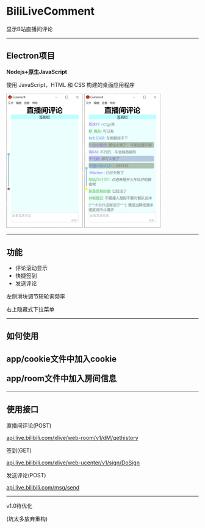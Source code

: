 <h1>BiliLiveComment</h1>
<p>显示B站直播间评论</p>
<hr>
<h2>Electron项目</h2>
<p><strong>Nodejs+原生JavaScript</strong></p>
<p>使用 JavaScript，HTML 和 CSS 构建的桌面应用程序</p>
<img title='示例图1' src= 'REDME.png\example1.png' width="200px"></img>
<img title='示例图2' src= 'REDME.png\example2.png' width="200px"></img>
<hr>
<h2>功能</h2>
<ul>
    <li>评论滚动显示</li>
    <li>快捷签到</li>
    <li>发送评论</li>
</ul>
<p>左侧滑块调节短轮询频率</p>
<p>右上隐藏式下拉菜单</p>
<hr>
<h2>如何使用<h2>
<p>app/cookie文件中加入cookie<p>
<p>app/room文件中加入房间信息<p>
<hr>
<h2>使用接口</h2>
<p>直播间评论(POST)</p> 
<a title='直播间评论' href="https://api.live.bilibili.com/xlive/web-room/v1/dM/gethistory">api.live.bilibili.com/xlive/web-room/v1/dM/gethistory</a>
<p>签到(GET)</p>
<a title='签到' href="https://api.live.bilibili.com/xlive/web-ucenter/v1/sign/DoSign">api.live.bilibili.com/xlive/web-ucenter/v1/sign/DoSign</a>
<p>发送评论(POST)</p>
<a title='发送评论' href="https://api.live.bilibili.com/msg/send">api.live.bilibili.com/msg/send</a>
<hr>
<p>v1.0待优化</p>
<p>(坑太多放弃重构)</p>
